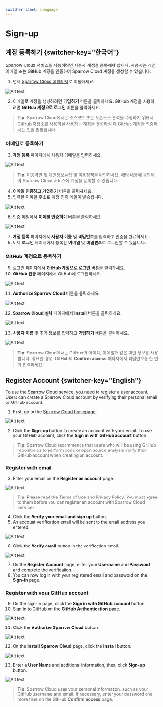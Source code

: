 ```yaml
---
switcher-label: Language
---
```


# Sign-up


## 계정 등록하기 {switcher-key="한국어"} 

Sparrow Cloud 서비스를 사용하려면 사용자 계정을 등록해야 합니다. 사용자는 개인 이메일 또는 GitHub 계정을 인증하여 Sparrow Cloud 계정을 생성할 수 있습니다.


1. 먼저 [Sparrow Cloud 홈페이지](https://app.sparrowcloud.ai/)로 이동하세요. 

<img src="로그인.png" alt="Alt text"/>

2. 이메일로 계정을 생성하려면 **가입하기** 버튼을 클릭하세요. GitHub 계정을 사용하려면 **GitHub 계정으로 로그인** 버튼을 클릭하세요.
> **Tip**: Sparrow Cloud에서는 소스코드 또는 오픈소스 분석을 수행하기 위해서 GitHub 저장소를 사용하실 사용자는 계정을 생성하실 때 GitHub 계정을 인증하시는 것을 권장합니다. 


### 이메일로 등록하기

3. **계정 등록** 페이지에서 사용자 이메일을 입력하세요.

<img src="가입_email00.png" alt="Alt text"/>

> **Tip**: 이용약관 및 개인정보수집 및 이용정책을 확인하세요. 해당 내용에 동의해야 Sparrow Cloud 서비스에 계정을 등록할 수 있습니다.
4. **이메일 인증하고 가입하기** 버튼을 클릭하세요.
5. 입력한 이메일 주소로 계정 인증 메일이 발송됩니다.

<img src="가입_email01.png" alt="Alt text"/>


6. 인증 메일에서 **이메일 인증하기** 버튼을 클릭하세요.

<img src="가입_email02.png" alt="Alt text"/>

7. **계정 등록** 페이지에서 **사용자 이름** 및 **비밀번호**를 입력하고 인증을 완료하세요.
8. 이제 **로그인** 페이지에서 등록한 **이메일** 및 **비밀번호**로 로그인할 수 있습니다.



### GitHub 계정으로 등록하기


9. 로그인 페이지에서 **GitHub 계정으로 로그인** 버튼을 클릭하세요.
10. **GitHub 인증** 페이지에서 GitHub에 로그인하세요.

<img src="가입_Github00.png" alt="Alt text"/>

11. **Authorize Sparrow Cloud** 버튼을 클릭하세요.

<img src="가입_Github01.png" alt="Alt text"/>

12. **Sparrow Cloud 설치** 페이지에서 **Install** 버튼을 클릭하세요.

<img src="가입_Github02.png" alt="Alt text"/>

13. **사용자 이름** 및 추가 정보를 입력하고 **가입하기** 버튼을 클릭하세요.

<img src="가입_Github03.png" alt="Alt text"/>

> **Tip**: Sparrow Cloud에서는 GitHub의 아이디, 이메일과 같은 개인 정보를 사용합니다. 필요한 경우, GitHub의 **Confirm access** 페이지에서 비밀번호를 한 번 더 입력하세요.



## Register Account {switcher-key="English"}

To use the Sparrow Cloud service, you need to register a user account. Users can create a Sparrow Cloud account by verifying their personal email or GitHub account.


1. First, go to the [Sparrow Cloud homepage](https://app.sparrowcloud.ai).

<img src="login.png" alt="Alt text"/>

2. Click the **Sign-up** button to create an account with your email. To use your GitHub account, click the **Sign in with GitHub account** button.
> **Tip**: Sparrow Cloud recommends that users who will be using GitHub repositories to perform code or open source analysis verify their GitHub account when creating an account.


### Register with email

3. Enter your email on the **Register an account** page.

<img src="signup_email00.png" alt="Alt text"/>

> **Tip**: Please read the Terms of Use and Privacy Policy. You must agree to them before you can register an account with Sparrow Cloud services.
4. Click the **Verify your email and sign up** button.
5. An account verification email will be sent to the email address you entered.

<img src="signup_email01.png" alt="Alt text"/>


6. Click the **Verify email** button in the verification email.

<img src="signup_email02.png" alt="Alt text"/>

7. On the **Register Account** page, enter your **Username** and **Password** and complete the verification.
8. You can now log in with your registered email and password on the **Sign-in** page.


### Register with your GitHub account


9. On the sign-in page, click the **Sign in with GitHub account** button.
10. Sign in to GitHub on the **GitHub Authentication** page.

<img src="signup_Github00.png" alt="Alt text"/>

11. Click the **Authorize Sparrow Cloud** button.

<img src="signup_Github01.png" alt="Alt text"/>

12. On the **Install Sparrow Cloud** page, click the **Install** button.

<img src="signup_Github02.png" alt="Alt text"/> 

13. Enter a **User Name** and additional information, then, click **Sign-up** button.

<img src="signup_Github03.png" alt="Alt text"/>

> **Tip**: Sparrow Cloud uses your personal information, such as your GitHub username and email. If necessary, enter your password one more time on the GitHub **Confirm access** page.


